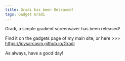 ```yaml
---
title: Gradi has been Released!
tags: Gadget Gradi
---
```

Gradi, a simple gradient screensaver has been released!

Find it on the gadgets page of my main site, or here >>> https://icysarcasm.github.io/Gradi

As always, have a good day!







